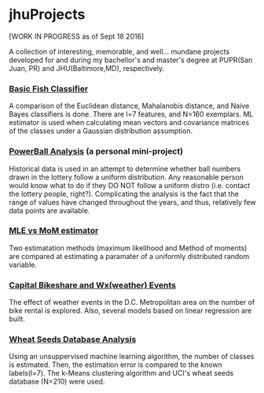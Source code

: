 # jhuProjects
[WORK IN PROGRESS as of Sept 18 2016]

A collection of interesting, memorable, and well... mundane projects developed for and during my bachellor's and master's degree at PUPR(San Juan, PR) and JHU(Baltimore,MD), respectively. 

### [Basic Fish Classifier](https://github.com/ajRiverav/jhuProjects/tree/master/Basic%20Fish%20Classifier)

A comparison of the Euclidean distance, Mahalanobis distance, and Naive Bayes classifiers is done. There are l=7 features, and N=160 exemplars. ML estimator is used when calculating mean vectors and covariance matrices of the classes under a Gaussian distribution assumption. 

### [PowerBall Analysis](https://github.com/ajRiverav/jhuProjects/tree/master/PowerBall%20Analysis) (a personal mini-project)

Historical data is used in an attempt to determine whether ball numbers drawn in the lottery follow a uniform distribution. Any reasonable person would know what to do if they DO NOT follow a uniform distro (i.e. contact the lottery people, right?). Complicating the analysis is the fact that the range of values have changed throughout the years, and thus, relatively few data points are available. 

### [MLE vs MoM estimator](https://github.com/ajRiverav/jhuProjects/tree/master/MLE%20vs%20MoM%20estimator)

Two estimatation methods (maximum likelihood and Method of moments) are compared at estimating a paramater of a uniformly distributed random variable. 

### [Capital Bikeshare and Wx(weather) Events](https://github.com/ajRiverav/jhuProjects/tree/master/Capitol%20Bikeshare%20Ridership%20vs%20Wx)

The effect of weather events in the D.C. Metropolitan area on the number of bike rental is explored. Also, several models based on linear regression are built.

### [Wheat Seeds Database Analysis](https://github.com/ajRiverav/jhuProjects/tree/master/Wheat%20Seeds%20Analysis)

Using an unsuppervised machine learning algorithm, the number of classes is estimated. Then, the estimation error is compared to the known labels(l=7). The k-Means clustering algorithm and UCI's wheat seeds database (N=210) were used. 
